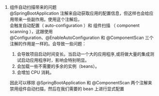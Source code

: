 1.  组件自动扫描带来的问题  
    @SpringBootApplication 注解来自动获取应用的配置信息，但这样也会给应用带来一些副作用。使用这个注解后，  
    会触发自动配置（ auto-configuration ）和 组件扫描 （ component scanning ），这跟使用  
    @Configuration、@EnableAutoConfiguration 和 @ComponentScan 三个注解的作用是一样的。会导致一些问题：  
    1.  会导致项目启动时间变长。当启动一个大的应用程序,或将做大量的集成测试启动应用程序时，影响会特别明显。
    2.  会加载一些不需要的多余的实例（beans）。
    3.  会增加 CPU 消耗。
    
    因此可以移除 @SpringBootApplication 和 @ComponentScan 两个注解来禁用组件自动扫描，然后在我们需要的 bean 上进行显式配置
    
    

    

    

    
     